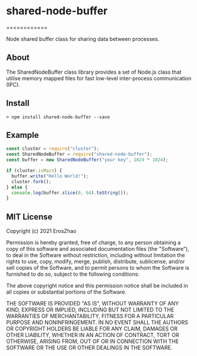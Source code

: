 # shared-node-buffer
============

Node shared buffer class for sharing data between processes.

About
-----
The SharedNodeBuffer class library provides a set of Node.js class that utilise memory mapped files for fast low-level inter-process communication (IPC).

Install
-------
```shell
> npm install shared-node-buffer --save
```

Example
-------------
```javascript
const cluster = require("cluster");
const SharedNodeBuffer = require("shared-node-buffer");
const buffer = new SharedNodeBuffer("your key", 1024 * 1024);

if (cluster.isMain) {
  buffer.write("Hello World!");
  cluster.fork();
} else {
  console.log(buffer.slice(0, 64).toString());
}
```

MIT License
-------------
Copyright (c) 2021 ErosZhao

Permission is hereby granted, free of charge, to any person obtaining a copy
of this software and associated documentation files (the "Software"), to deal
in the Software without restriction, including without limitation the rights
to use, copy, modify, merge, publish, distribute, sublicense, and/or sell
copies of the Software, and to permit persons to whom the Software is
furnished to do so, subject to the following conditions:

The above copyright notice and this permission notice shall be included in all
copies or substantial portions of the Software.

THE SOFTWARE IS PROVIDED "AS IS", WITHOUT WARRANTY OF ANY KIND, EXPRESS OR
IMPLIED, INCLUDING BUT NOT LIMITED TO THE WARRANTIES OF MERCHANTABILITY,
FITNESS FOR A PARTICULAR PURPOSE AND NONINFRINGEMENT. IN NO EVENT SHALL THE
AUTHORS OR COPYRIGHT HOLDERS BE LIABLE FOR ANY CLAIM, DAMAGES OR OTHER
LIABILITY, WHETHER IN AN ACTION OF CONTRACT, TORT OR OTHERWISE, ARISING FROM,
OUT OF OR IN CONNECTION WITH THE SOFTWARE OR THE USE OR OTHER DEALINGS IN THE
SOFTWARE.
